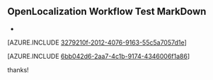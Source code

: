 ## OpenLocalization Workflow Test MarkDown
* 

[AZURE.INCLUDE [3279210f-2012-4076-9163-55c5a7057d1e](calleeMd1.md)]



[AZURE.INCLUDE [6bb042d6-2aa7-4c1b-9174-4346006f1a86](calleeMd2.md)]

 
thanks!